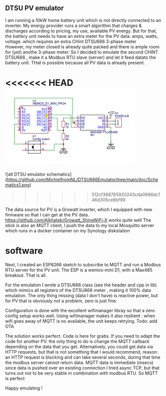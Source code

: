 ## DTSU PV emulator

I am running a 10kW home battery unit which is not directly connected to an inverter. My energy provider runs a smart algorithm that charges & discharges according to pricing, my use, available  PV energy.
But for that, the battery unit needs to have an extra meter for the PV data: amps, watts, voltage. which requires an extra CHint DTSU666 3-phase meter  
However, my  meter closed is already quite packed and there is ample room for (yet) anothe 3-phase meter. 
So I decided to emulate the second CHINT DTSU666 , make it a Modbus RTU slave (server) and let it feed datato the battery unit. THat is possible because all PV data is already present.

<<<<<<< HEAD
![DTSU emulator schematics](/doc/Schematics1.png)
=======
![alt DTSU emulator schematics] (https://github.com/MichielfromNL/DTSU666Emulator/tree/main/doc/Schematics1.png)
>>>>>>> 512cf368765920243cda0686dc146d305ce8bf99

The data source for PV is a Growatt inverter, which I equipped with new firmware so that I can get at the PV data.  https://github.com/Alkhateb/Growatt_ShineWiFi-X works quite well
The stick is also an MQTT client, I push the data to my local Mosquitto server which runs in a docker container on my Synology diskstation

# software
Next, I created an ESP8266 sketch to subscribe to MQTT and run a Modbus RTU server for the PV unit. The ESP is a wemos-mini D1, with a Max485 breakout. That is all.

For the emulation I wrote a DTSU666 class (see the header and cpp in lib) which mimics all registers of the DTSU666 meter , making it  100% data emulation.  The only thing missing (data I don't have) is reactive power, but for  PV that is obviously not a problem, zero is just fine.

Configuration is done with the excellent wifimanager libray so that a zero config setup works well. Using wifimanager makes it also resliient : when wifi goes away of MQTT is no available, the unit keeps retrying.
Todo: add OTA

The solution works perfect. Code is here for grabs.
If you need to adapt the code for another PV:  the only thing to do is change the MQTT callback depending on the data that you get. Alternatively, you could get data via HTTP requests, but that is not something that I would recommend, reason: an HTTP request is blocking and can take several seconds, during that time the modbus server cannot return data. MQTT data is immediate (msecs) since data is pushed over an esisting connection
I tried async TCP, but that turns out not to be very stable in combination with modbus RTU. So MQTT is perfect

Happy emulating !
